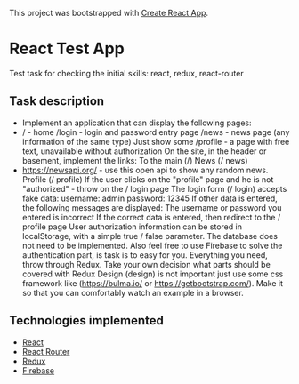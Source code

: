 This project was bootstrapped with [Create React App](https://github.com/facebook/create-react-app).

# React Test App

Test task for checking the initial skills: react, redux, react-router

## Task description

- Implement an application that can display the following pages:
- / - home
/login - login and password entry page
/news - news page (any information of the same type)
Just show some
/profile - a page with free text, unavailable without authorization
On the site, in the header or basement, implement the links:
To the main (/)
News (/ news)
- https://newsapi.org/ - use this open api to show any random news.
Profile (/ profile)
If the user clicks on the &quot;profile&quot; page and he is not &quot;authorized&quot; - throw on the / login page
The login form (/ login) accepts fake data:
username: admin
password: 12345
If other data is entered, the following messages are displayed:
The username or password you entered is incorrect
If the correct data is entered, then redirect to the / profile page
User authorization information can be stored in localStorage, with a simple true / false parameter. The database
does not need to be implemented.
Also feel free to use Firebase to solve the authentication part, is task is to easy for you.
Everything you need, throw through Redux. Take your own decision what parts should be covered with Redux
Design (design) is not important just use some css framework like (https://bulma.io/ or https://getbootstrap.com/).
Make it so that you can comfortably watch an example in a browser.

## Technologies implemented

* [React](https://reactjs.org/)
* [React Router](https://reacttraining.com/react-router/)
* [Redux](https://redux.js.org/)
* [Firebase](https://firebase.google.com/)
